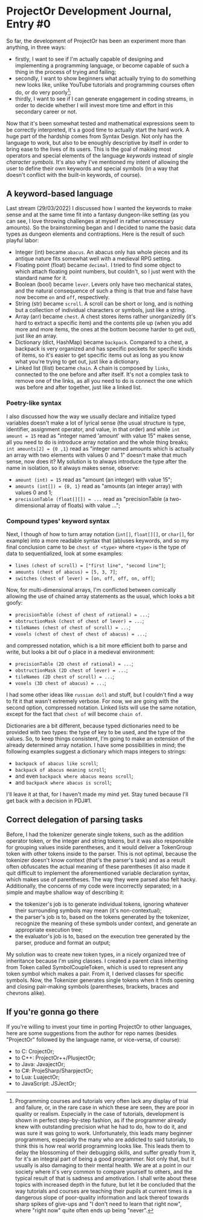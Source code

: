 # ProjectOr Development Journal, Entry #0

So far, the development of ProjectOr has been an experiment more than anything,
in three ways:

- firstly, I want to see if I'm actually capable of designing and implementing
  a programming language, or become capable of such a thing in the process of
  trying and failing;
- secondly, I want to show beginners what actually trying to do something new
  looks like, unlike YouTube tutorials and programming courses often do, or do
  very poorly[^1];
- thirdly, I want to see if I can generate engagement in coding streams, in
  order to decide whether I will invest more time and effort in this secondary
  career or not.

[^1]: Programming courses and tutorials very often lack any display of trial
  and failure, or, in the rare case in which these are seen, they are poor in
  quality or realism. Especially in the case of tutorials, development is shown
  in perfect step-by-step fashion, as if the programmer already knew with
  outstanding precision what he had to do, how to do it, and was sure it was
  going to work. Unfortunately, this leads many beginner programmers,
  especially the many who are addicted to said tutorials, to think this is how
  real world programming looks like. This leads them to delay the blossoming of
  their debugging skills, and suffer greatly from it, for it's an integral part
  of being a good programmer. Not only that, but it usually is also damaging to
  their mental health. We are at a point in our society where it's very common
  to compare yourself to others, and the typical result of that is sadness and
  amotivation. I shall write about these topics with increased depth in the
  future, but let it be concluded that the way tutorials and courses are
  teaching their pupils at current times is a dangerous slope of poor-quality
  information and lack thereof towards sharp spikes of give-ups and "I don't
  need to learn that right now", where "right now" quite often ends up being
  "never".

Now that it's been somewhat tested and mathematical expressions seem to be
correctly interpreted, it's a good time to actually start the hard work. A huge
part of the hardship comes from Syntax Design. Not only has the language to
work, but also to be enoughly descriptive by itself in order to bring ease to
the lives of its users. This is the goal of making most operators and special
elements of the language *keywords* instead of *single character symbols*. It's
also why I've mentioned my intent of allowing the user to define their own
keywords and special symbols (in a way that doesn't conflict with the built-in
keywords, of course).

## A keyword-based language

Last stream (29/03/2022) I discussed how I wanted the keywords to make sense
and at the same time fit into a fantasy dungeon-like setting (as you can see, I
love throwing challenges at myself in rather unnecessary amounts). So the
brainstorming began and I decided to name the basic data types as dungeon
elements and contraptions. Here is the result of such playful labor:

- Integer (int) became `abacus`. An abacus only has whole pieces and its
  antique nature fits somewhat well with a medieval RPG setting.
- Floating point (float) became `decimal`. I tried to find some object to which
  attach floating point numbers, but couldn't, so I just went with the standard
  name for it.
- Boolean (bool) became `lever`. Levers only have two mechanical states, and
  the natural consequence of such a thing is that true and false have now
  become `on` and `off`, respectively.
- String (str) became `scroll`. A scroll can be short or long, and is nothing
  but a collection of individual characters or symbols, just like a string.
- Array (arr) became `chest`. A chest stores items rather unorganizedly (it's
  hard to extract a specific item) and the contents pile up (when you add more
  and more items, the ones at the bottom become harder to get out), just like
  an array.
- Dictionary (dict, HashMap) became `backpack`. Compared to a chest, a backpack
  is very organized and has specific pockets for specific kinds of items, so
  it's easier to get specific items out as long as you know what you're trying
  to get out, just like a dictionary.
- Linked list (llist) became `chain`. A chain is composed by `links`, connected
  to the one before and after itself. It's not a complex task to remove one of
  the links, as all you need to do is connect the one which was before and
  after together, just like a linked list.

### Poetry-like syntax

I also discussed how the way we usually declare and initialize typed variables
doesn't make a lot of lyrical sense (the usual structure is type, identifier,
assignment operator, and value, in that order) and while `int amount = 15` read
as "integer named 'amount' with value 15" makes sense, all you need to do is
introduce array notation and the whole thing breaks; `int amounts[2] = {0 ,1}`
read as "integer named amounts which is actually an array with two elements
with values 0 and 1" doesn't make that much sense, now does it? My solution
is to always introduce the type after the name in isolation, so it always makes
sense, observe:

- `amount (int) = 15` read as "amount (an integer) with value 15";
- `amounts (int[]) = {0, 1}` read as "amounts (an integer array) with values 0
  and 1;
- `precisionTable (float[][]) = ...` read as "precisionTable (a two-dimensional
  array of floats) with value ...";

### Compound types' keyword syntax

Next, I though of how to turn array notation (`int[]`, `float[][]`, or
`char[]`, for example) into a more readable syntax that (ab)uses keywords, and
so my final conclusion came to be `chest of <type>` where `<type>` is the type
of data to sequentialized, look at some examples:

- `lines (chest of scroll) = ["first line", "second line"]`;
- `amounts (chest of abacus) = [5, 3, 7]`;
- `switches (chest of lever) = [on, off, off, on, off]`;

Now, for multi-dimensional arrays, I'm conflicted between comically allowing
the use of chained array statements as the usual, which looks a bit goofy:

- `precisionTable (chest of chest of rational) = ...`;
- `obstructionMask (chest of chest of lever) = ...`;
- `tileNames (chest of chest of scroll) = ...`;
- `voxels (chest of chest of chest of abacus) = ...`;

and compressed notation, which is a bit more efficient both to parse and write,
but looks a bit ouf o place in a medieval environment:

- `precisionTable (2D chest of rational) = ...`;
- `obstructionMask (2D chest of lever) = ...`;
- `tileNames (2D chest of scroll) = ...`;
- `voxels (3D chest of abacus) = ...`;

I had some other ideas like `russian doll` and stuff, but I couldn't find a way
to fit it that wasn't extremely verbose. For now, we are going with the second
option, compressed notation. Linked lists will use the same notation, except
for the fact that `chest of` will become `chain of`.

Dictionaries are a bit different, because typed dictionaries need to be
provided with two types: the type of key to be used, and the type of the
values. So, to keep things consistent, I'm going to make an extension of the
already determined array notation. I have some possibilities in mind; the
following examples suggest a dictionary which maps integers to strings:

- `backpack of abacus like scroll`;
- `backpack of abacus meaning scroll`;
- and even `backpack where abacus means scroll`;
- and `backpack where abacus is scroll`;

I'll leave it at that, for I haven't made my mind yet. Stay tuned because I'll
get back with a decision in PDJ#1.

## Correct delegation of parsing tasks

Before, I had the tokenizer generate single tokens, such as the addition
operator token, or the integer and string tokens, but it was also responsible
for grouping values inside parentheses, and it would deliver a TokenGroup token
with other tokens inside to the parser. This is not optimal, because the
tokenizer doesn't know context (that's the parser's task) and as a result often
obfuscates the actual meaning of these parentheses (it also made it quit
difficult to implement the aforementioned variable declaration syntax, which
makes use of parentheses. The way they were parsed also felt hacky.
Additionally, the concerns of my code were incorrectly separated; in a simple
and maybe shallow way of describing it:

- the tokenizer's job is to generate individual tokens, ignoring whatever their
  surrounding symbols may mean (it's non-contextual);
- the parser's job is to, based on the tokens generated by the tokenizer,
  recognize the meaning of these symbols under context, and generate an
  appropriate execution tree;
- the evaluator's job is to, based on the execution tree generated by the
  parser, produce and format an output;

My solution was to create new token types, in a nicely organized tree of
inheritance because I'm using classes. I created a parent class inheriting from
Token called SymbolCoupleToken, which is used to represent any token symbol
which makes a pair. From it, I derived classes for specific symbols. Now, the
Tokenizer generates single tokens when it finds opening and closing pair-making
symbols (parentheses, brackets, braces and chevrons alike).

## If you're gonna go there

If you're willing to invest your time in porting ProjectOr to other languages,
here are some suggestions from the author for repo names (besides "ProjectOr"
followed by the language name, or vice-versa, of course):

- to C: CrojectOr;
- to C++: ProjectOr++/PlusjectOr;
- to Java: JavajectOr;
- to C#: ProjeSharp/SharpjectOr;
- to Lua: LuajectOr;
- to JavaScript: JSJectOr;
